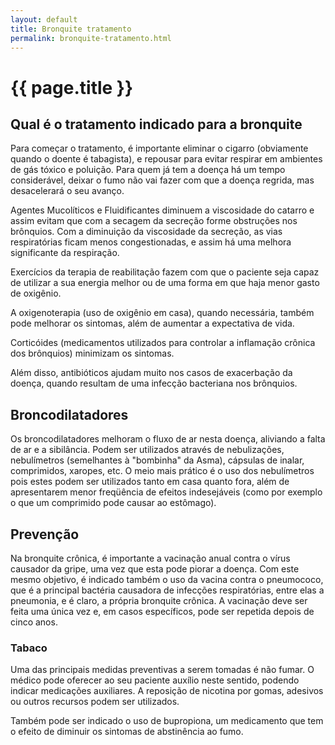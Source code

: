 ```yaml
---
layout: default
title: Bronquite tratamento
permalink: bronquite-tratamento.html
---
```


# {{ page.title }}

## Qual é o tratamento indicado para a bronquite

Para começar o tratamento, é importante eliminar o cigarro (obviamente quando o doente é tabagista), e repousar para evitar respirar em ambientes de gás tóxico e poluição. Para quem já tem a doença há um tempo considerável, deixar o fumo não vai fazer com que a doença regrida, mas desacelerará o seu avanço.

Agentes Mucolíticos e Fluidificantes diminuem a viscosidade do catarro e assim evitam que com a secagem da secreção forme obstruções nos brônquios. Com a diminuição da viscosidade da secreção, as vias respiratórias ficam menos congestionadas, e assim há uma melhora significante da respiração.

Exercícios da terapia de reabilitação fazem com que o paciente seja capaz de utilizar a sua energia melhor ou de uma forma em que haja menor gasto de oxigênio.

A oxigenoterapia (uso de oxigênio em casa), quando necessária, também pode melhorar os sintomas, além de aumentar a expectativa de vida.

Corticóides (medicamentos utilizados para controlar a inflamação crônica dos brônquios) minimizam os sintomas.

Além disso, antibióticos ajudam muito nos casos de exacerbação da doença, quando resultam de uma infecção bacteriana nos brônquios.

## Broncodilatadores

Os broncodilatadores melhoram o fluxo de ar nesta doença, aliviando a falta de ar e a sibilância. Podem ser utilizados através de nebulizações, nebulímetros (semelhantes à "bombinha" da Asma), cápsulas de inalar, comprimidos, xaropes, etc. O meio mais prático é o uso dos nebulímetros pois estes podem ser utilizados tanto em casa quanto fora, além de apresentarem menor freqüência de efeitos indesejáveis (como por exemplo o que um comprimido pode causar ao estômago).

## Prevenção

Na bronquite crônica, é importante a vacinação anual contra o vírus causador da gripe, uma vez que esta pode piorar a doença. Com este mesmo objetivo, é indicado também o uso da vacina contra o pneumococo, que é a principal bactéria causadora de infecções respiratórias, entre elas a pneumonia, e é claro, a própria bronquite crônica. A vacinação deve ser feita uma única vez e, em casos específicos, pode ser repetida depois de cinco anos.

### Tabaco

Uma das principais medidas preventivas a serem tomadas é não fumar. O médico pode oferecer ao seu paciente auxílio neste sentido, podendo indicar medicações auxiliares. A reposição de nicotina por gomas, adesivos ou outros recursos podem ser utilizados.

Também pode ser indicado o uso de bupropiona, um medicamento que tem o efeito de diminuir os sintomas de abstinência ao fumo.
